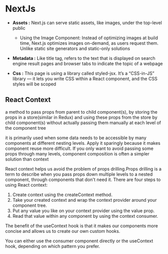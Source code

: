 # NextJs
- **Assets :**  Next.js can serve static assets, like images, under the top-level public 
    + Using the Image Component: Instead of optimizing images at build time, Next.js optimizes images on-demand, as users request them. Unlike static site generators and static-only solutions

- **Metadata :** Like title tag, refers to the text that is displayed on search engine result pages and browser tabs to indicate the topic of a webpage

- **Css :** This page is using a library called styled-jsx. It’s a “CSS-in-JS” library — it lets you write CSS within a React component, and the CSS styles will be scoped

## React Context
a method to pass props from parent to child component(s), by storing the props in a store(similar in Redux) and using these props from the store by child component(s) without actually passing them manually at each level of the component tree

it is primarily used when some data needs to be accessible by many components at different nesting levels. Apply it sparingly because it makes component reuse more difficult. If you only want to avoid passing some props through many levels, component composition is often a simpler solution than context

React context helps us avoid the problem of props drilling.Props drilling is a term to describe when you pass props down multiple levels to a nested component, through components that don't need it.
There are four steps to using React context:
1. Create context using the createContext method.
2. Take your created context and wrap the context provider around your component tree.
3. Put any value you like on your context provider using the value prop.
4. Read that value within any component by using the context consumer.

The benefit of the useContext hook is that it makes our components more concise and allows us to create our own custom hooks.

You can either use the consumer component directly or the useContext hook, depending on which pattern you prefer.